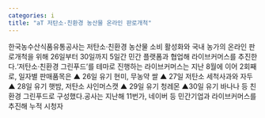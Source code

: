 ```yaml
---
categories: i
title: "aT 저탄소·친환경 농산물 온라인 판로개척"
---
```

한국농수산식품유통공사는 저탄소·친환경 농산물 소비 활성화와 국내 농가의 온라인 판로개척을 위해 26일부터 30일까지 5일간 민간 플랫폼과 협업해 라이브커머스를 추진한다.‘저탄소·친환경 그린푸드’를 테마로 진행하는 라이브커머스는 지난 8월에 이어 2회째로, 일자별 판매품목은 ▲ 26일 유기 현미, 무농약 쌀 ▲ 27일 저탄소 세척사과와 자두 ▲ 28일 유기 햇밤, 저탄소 샤인머스캣 ▲ 29일 유기 청레몬 ▲30일 유기 바나나 등 친환경 그린푸드로 구성했다.공사는 지난해 11번가, 네이버 등 민간기업과 라이브커머스를 추진해 누적 시청자